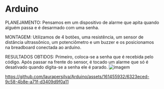 # Arduino

PLANEJAMENTO:  Pensamos em um dispositivo de alarme que apita quando alguém passa e é desarmado com uma senha. 

MONTAGEM: Utilizamos de 4 botões, uma resistência, um sensor de distância ultrassônico, um potenciômetro e um buzzer e os posicionamos na breadboard conectada ao arduíno.

RESULTADOS OBTIDOS: Primeiro, coloca-se a senha que é recebida pelo código. Após passar na frente do sensor, é tocado um alarme que só é desativado quando digita-se a senha ele é parado.
![imagem](https://github.com/laurapersilva/Arduino/assets/161455932/f05fe2d3-b4cf-44ac-b39b-15c048cafa1c)


https://github.com/laurapersilva/Arduino/assets/161455932/6323eced-9c58-4b8e-a71f-d3409d9f0a11


